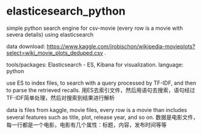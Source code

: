 # elasticesearch_python
simple python search engine for csv-movie (every row is a movie with severa details) using elasticsearch

data download: https://www.kaggle.com/jrobischon/wikipedia-movieplots?select=wiki_movie_plots_deduped.csv .

tools/packages: Elasticsearch - ES, Kibana for visualization.
language: python

use ES to index files, to search with a query processed by TF-IDF, and then to parse the retrieved recalls.
用ES去索引文件，然后用语句去搜索，语句经过TF-IDF简单处理，然后对搜索到结果进行解析

data is files from kaggle, movie files, every row is a movie than includes several features such as title, plot, release year, and so on.
数据是电影文件，每一行都是一个电影，电影有几个属性：标题，内容，发布时间等等
